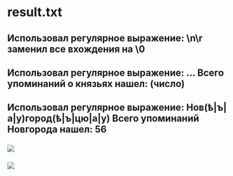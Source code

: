 # result.txt
## Использовал регулярное выражение: \n\r заменил все вхождения на \0
## Использовал регулярное выражение: ... Всего упоминаний о князьях нашел: (число)
## Использовал регулярное выражение: Нов(ѣ|ъ|а|у)город(ѣ|ъ|цю|а|у) Всего упоминаний Новгорода нашел: 56
### ![](https://pp.userapi.com/c845123/v845123851/68fc3/EdtdEdz9ICw.jpg)
### ![](https://pp.userapi.com/c846323/v846323851/6029f/pkM6fmt8TBE.jpg)
